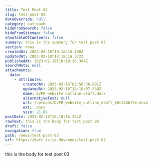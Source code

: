 ```yaml
---
title: Test Post 03
slug: test-post-03
dateOverride: null
category: outreach
hideFromSearch: false
hideFromSitemap: false
showTableOfContents: false
summary: this is the summary for test post 03
section: news
createdAt: 2023-02-18T18:18:15.190Z
updatedAt: 2023-02-18T18:18:16.372Z
publishedAt: 2023-02-18T18:18:16.364Z
searchMeta: null
attachments:
  data:
    - attributes:
        createdAt: 2023-02-16T02:56:36.891Z
        updatedAt: 2023-02-18T18:18:07.539Z
        name: DVFR website outline draft.docx
        alternativeText: null
        url: /uploads/DVFR_website_outline_draft_50c324b77e.docx
        ext: .docx
        size: 21.87
postDate: 2023-02-18T18:18:16.364Z
rawText: this is the body for test post 03
draft: false
navigation: true
path: /news/test-post-03
url: https://dvfr.icjia.dev/news/test-post-03
---
```


this is the body for test post 03
